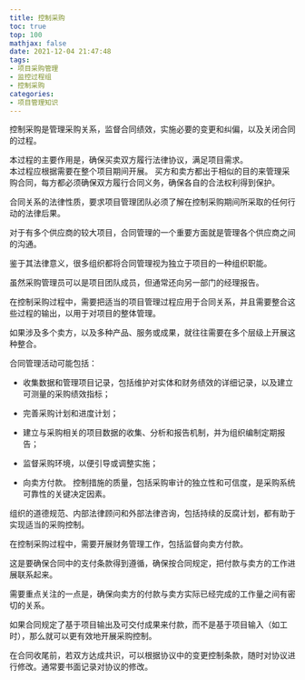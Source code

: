```yaml
---
title: 控制采购
toc: true
top: 100
mathjax: false
date: 2021-12-04 21:47:48
tags:
- 项目采购管理
- 监控过程组
- 控制采购
categories:
- 项目管理知识
---
```

控制采购是管理采购关系，监督合同绩效，实施必要的变更和纠偏，以及关闭合同的过程。

本过程的主要作用是，确保买卖双方履行法律协议，满足项目需求。  
本过程应根据需要在整个项目期间开展。
买方和卖方都出于相似的目的来管理采购合同，每方都必须确保双方履行合同义务，确保各自的合法权利得到保护。

合同关系的法律性质，要求项目管理团队必须了解在控制采购期间所采取的任何行动的法律后果。

对于有多个供应商的较大项目，合同管理的一个重要方面就是管理各个供应商之间的沟通。

鉴于其法律意义，很多组织都将合同管理视为独立于项目的一种组织职能。

虽然采购管理员可以是项目团队成员，但通常还向另一部门的经理报告。

在控制采购过程中，需要把适当的项目管理过程应用于合同关系，并且需要整合这些过程的输出，以用于对项目的整体管理。

如果涉及多个卖方，以及多种产品、服务或成果，就往往需要在多个层级上开展这种整合。

合同管理活动可能包括：

- 收集数据和管理项目记录，包括维护对实体和财务绩效的详细记录，以及建立可测量的采购绩效指标；

- 完善采购计划和进度计划；

- 建立与采购相关的项目数据的收集、分析和报告机制，并为组织编制定期报告；

- 监督采购环境，以便引导或调整实施；
- 向卖方付款。
控制措施的质量，包括采购审计的独立性和可信度，是采购系统可靠性的关键决定因素。

组织的道德规范、内部法律顾问和外部法律咨询，包括持续的反腐计划，都有助于实现适当的采购控制。

在控制采购过程中，需要开展财务管理工作，包括监督向卖方付款。

这是要确保合同中的支付条款得到遵循，确保按合同规定，把付款与卖方的工作进展联系起来。

需要重点关注的一点是，确保向卖方的付款与卖方实际已经完成的工作量之间有密切的关系。

如果合同规定了基于项目输出及可交付成果来付款，而不是基于项目输入（如工时），那么就可以更有效地开展采购控制。

在合同收尾前，若双方达成共识，可以根据协议中的变更控制条款，随时对协议进行修改。通常要书面记录对协议的修改。
